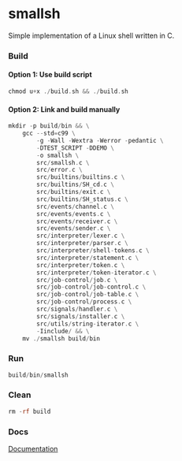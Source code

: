 # smallsh
Simple implementation of a Linux shell written in C.

### Build

#### Option 1: Use build script
```asm
chmod u+x ./build.sh && ./build.sh
```

#### Option 2: Link and build manually
```asm
mkdir -p build/bin && \
    gcc --std=c99 \
        -g -Wall -Wextra -Werror -pedantic \
        -DTEST_SCRIPT -DDEMO \
        -o smallsh \
        src/smallsh.c \
        src/error.c \
        src/builtins/builtins.c \
        src/builtins/SH_cd.c \
        src/builtins/exit.c \
        src/builtins/SH_status.c \
        src/events/channel.c \
        src/events/events.c \
        src/events/receiver.c \
        src/events/sender.c \
        src/interpreter/lexer.c \
        src/interpreter/parser.c \
        src/interpreter/shell-tokens.c \
        src/interpreter/statement.c \
        src/interpreter/token.c \
        src/interpreter/token-iterator.c \
        src/job-control/job.c \
        src/job-control/job-control.c \
        src/job-control/job-table.c \
        src/job-control/process.c \
        src/signals/handler.c \
        src/signals/installer.c \
        src/utils/string-iterator.c \
        -Iinclude/ && \
    mv ./smallsh build/bin
```

### Run
```asm
build/bin/smallsh
```

### Clean
```asm
rm -rf build
```

### Docs

[Documentation](https://h010dev.github.io/smallsh/index.html)
